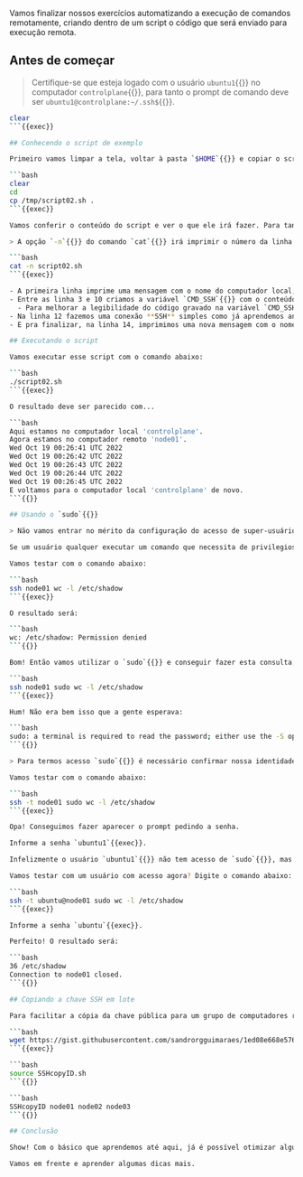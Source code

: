 Vamos finalizar nossos exercícios automatizando a execução de comandos remotamente, criando dentro de um script o código que será enviado para execução remota.

## Antes de começar

> Certifique-se que esteja logado com o usuário `ubuntu1`{{}} no computador `controlplane`{{}}, para tanto o prompt de comando deve ser `ubuntu1@controlplane:~/.ssh$`{{}}.

```bash
clear
```{{exec}}

## Conhecendo o script de exemplo

Primeiro vamos limpar a tela, voltar à pasta `$HOME`{{}} e copiar o script que está na pasta `/tmp`{{}}, com os comandos abaixo:

```bash
clear
cd
cp /tmp/script02.sh .
```{{exec}}

Vamos conferir o conteúdo do script e ver o que ele irá fazer. Para tanto use o comando abaixo:

> A opção `-n`{{}} do comando `cat`{{}} irá imprimir o número da linha à esquerda, para facilitar a nossa leitura.

```bash
cat -n script02.sh
```{{exec}}

- A primeira linha imprime uma mensagem com o nome do computador local;
- Entre as linha 3 e 10 criamos a variável `CMD_SSH`{{}} com o conteúdo do script que será executado no computador remoto;
  - Para melhorar a legibilidade do código gravado na variável `CMD_SSH`{{}}, foi utilizado o recurso [Here Document](https://medium.com/r/?url=https%3A%2F%2Fen.wikipedia.org%2Fwiki%2FHere_document) com o delimitador **EOF** (que podeira ter sido qualquer outro) e assim termos uma string com múltiplas linhas;
- Na linha 12 fazemos uma conexão **SSH** simples como já aprendemos anteriormente, enviando os comandos armazenados na variável `CMD_SSH`{{}};
- E pra finalizar, na linha 14, imprimimos uma nova mensagem com o nome do computador local.

## Executando o script

Vamos executar esse script com o comando abaixo:

```bash
./script02.sh
```{{exec}}

O resultado deve ser parecido com...

```bash
Aqui estamos no computador local 'controlplane'.
Agora estamos no computador remoto 'node01'.
Wed Oct 19 00:26:41 UTC 2022
Wed Oct 19 00:26:42 UTC 2022
Wed Oct 19 00:26:43 UTC 2022
Wed Oct 19 00:26:44 UTC 2022
Wed Oct 19 00:26:45 UTC 2022
E voltamos para o computador local 'controlplane' de novo.
```{{}}

## Usando o `sudo`{{}}

> Não vamos entrar no mérito da configuração do acesso de super-usuário, isso fica para outra oportunidade.

Se um usuário qualquer executar um comando que necessita de privilegios de `root`{{}}, receberá uma mensagem acusando `Permission denied`{{}}.

Vamos testar com o comando abaixo:

```bash
ssh node01 wc -l /etc/shadow
```{{exec}}

O resultado será:

```bash
wc: /etc/shadow: Permission denied
```{{}}

Bom! Então vamos utilizar o `sudo`{{}} e conseguir fazer esta consulta, com o comando abaixo:

```bash
ssh node01 sudo wc -l /etc/shadow
```{{exec}}

Hum! Não era bem isso que a gente esperava:

```bash
sudo: a terminal is required to read the password; either use the -S option to read from standard input or configure an askpass helper
```{{}}

> Para termos acesso `sudo`{{}} é necessário confirmar nossa identidade digitando a senha do usuário, neste caso precisamos informar ao `ssh`{{}} para iniciar um terminal para esta digitação, isso conseguimos com a opção `t`{{}}.

Vamos testar com o comando abaixo:

```bash
ssh -t node01 sudo wc -l /etc/shadow
```{{exec}}

Opa! Conseguimos fazer aparecer o prompt pedindo a senha.

Informe a senha `ubuntu1`{{exec}}.

Infelizmente o usuário `ubuntu1`{{}} não tem acesso de `sudo`{{}}, mas já vimos como fazer funcionar.

Vamos testar com um usuário com acesso agora? Digite o comando abaixo:

```bash
ssh -t ubuntu@node01 sudo wc -l /etc/shadow
```{{exec}}

Informe a senha `ubuntu`{{exec}}.

Perfeito! O resultado será:

```bash
36 /etc/shadow
Connection to node01 closed.
```{{}}

## Copiando a chave SSH em lote

Para facilitar a cópia da chave pública para um grupo de computadores remotos, disponibilizamos um conjunto de funções Shell, que poderá ser obtida [[aqui](https://gist.github.com/sandrorgguimaraes/1ed08e668e57632892bf2f1ac61e4bbb)] com o comando abaixo:

```bash
wget https://gist.githubusercontent.com/sandrorgguimaraes/1ed08e668e57632892bf2f1ac61e4bbb/raw/cf9675ecf999990b64e226029fa78df79c1f4de0/SSHcopyID.sh
```{{exec}}

```bash
source SSHcopyID.sh
```{{}}

```bash
SSHcopyID node01 node02 node03
```{{}}

## Conclusão

Show! Com o básico que aprendemos até aqui, já é possível otimizar algumas tarefas do nosso dia a dia.

Vamos em frente e aprender algumas dicas mais.
